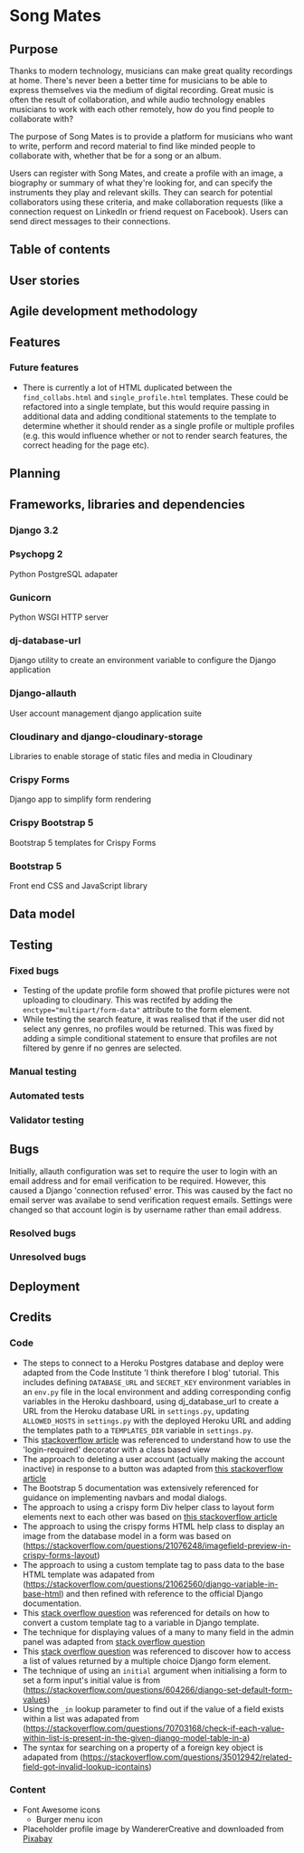 # Song Mates

## Purpose

Thanks to modern technology, musicians can make great quality recordings at home. There's never been a better time for musicians to be able to express themselves via the 
medium of digital recording. Great music is often the result of collaboration, and while audio technology enables musicians to work with each other remotely, how do you find people to collaborate with?
 
The purpose of Song Mates is to provide a platform for musicians who want to write, perform and record material to find like minded people to collaborate with, whether that be for a song or an album.

Users can register with Song Mates, and create a profile with an image, a biography or summary of what they're looking for, and can specify the instruments they play and relevant skills. They can search for potential collaborators using these criteria, and make collaboration requests (like a connection request on LinkedIn or friend request on Facebook). Users can send direct messages to their  connections.

## Table of contents

## User stories

## Agile development methodology

## Features

### Future features

- There is currently a lot of HTML duplicated between the `find_collabs.html` and `single_profile.html` templates. These could be refactored into a single template, but this would require passing in additional data and adding conditional statements to the template to determine whether it should render as a single profile or multiple profiles (e.g. this would influence whether or not to render search features, the correct heading for the page etc).

## Planning

## Frameworks, libraries and dependencies

### Django 3.2

### Psychopg 2
Python PostgreSQL adapater

### Gunicorn
Python WSGI HTTP server

### dj-database-url
Django utility to create an environment variable to configure the Django application

### Django-allauth
User account management django application suite

### Cloudinary and django-cloudinary-storage
Libraries to enable storage of static files and media in Cloudinary

### Crispy Forms
Django app to simplify form rendering

### Crispy Bootstrap 5
Bootstrap 5 templates for Crispy Forms

### Bootstrap 5
Front end CSS and JavaScript library

## Data model

## Testing

### Fixed bugs
- Testing of the update profile form showed that profile pictures were not uploading to cloudinary. This was rectifed by adding the `enctype="multipart/form-data"` attribute to the form element.
- While testing the search feature, it was realised that if the user did not select any genres, no profiles would be returned. This was fixed by adding a simple conditional statement to ensure that profiles are not filtered by genre if no genres are selected.

### Manual testing

### Automated tests

### Validator testing

##  Bugs

Initially, allauth configuration was set to require the user to login with an email address and for email verification to be required. However, this caused a Django 'connection refused' error. This was caused by the fact no email server was availabe to send verification request emails. Settings were changed so that account login is by username rather than email address. 

### Resolved bugs

### Unresolved bugs

## Deployment

## Credits

### Code

- The steps to connect to a Heroku Postgres database and deploy were adapted from the Code Institute 'I think therefore I blog' tutorial. This includes defining `DATABASE_URL` and `SECRET_KEY` environment variables in an `env.py` file in the local environment and adding corresponding config variables in the Heroku dashboard, using dj_database_url to create a URL from the Heroku database URL in `settings.py`, updating `ALLOWED_HOSTS` in `settings.py` with the deployed Heroku URL and adding the templates path to a `TEMPLATES_DIR` variable in `settings.py`.
- This [stackoverflow article](https://stackoverflow.com/questions/68810221/login-required-decorator-gives-object-has-no-attribute-user-error) was referenced to understand how to use the 'login-required' decorator with a class based view
- The approach to deleting a user account (actually making the account inactive) in response to a button was adapted from [this stackoverflow article](https://stackoverflow.com/questions/38047408/how-to-allow-user-to-delete-account-in-django-allauth)
- The Bootstrap 5 documentation was extensively referenced for guidance on implementing navbars and modal dialogs.
- The approach to using a crispy form Div helper class to layout form elements next to each other was based on [this stackoverflow article](https://stackoverflow.com/questions/23021746/get-two-fields-inline-in-django-crispy-forms-but-not-others-horizontal)
- The approach to using the crispy forms HTML help class to display an image from the database model in a form was based on (https://stackoverflow.com/questions/21076248/imagefield-preview-in-crispy-forms-layout)
- The approach to using a custom template tag to pass data to the base HTML template was adapated from (https://stackoverflow.com/questions/21062560/django-variable-in-base-html) and then refined with reference to the official Django documentation.
- This [stack overflow question](https://stackoverflow.com/questions/53672002/how-to-call-conditional-statements-on-template-tags-with-no-arguments-django) was referenced for details on how to convert a custom template tag to a variable in Django template.
- The technique for displaying values of a many to many field in the admin panel was adapted from [stack overflow question](https://stackoverflow.com/questions/18108521/many-to-many-in-list-display-django)
- This [stack overflow question](https://stackoverflow.com/questions/21666963/django-forms-multiplechoicefield-only-selects-one-value) was referenced to discover how to access a list of values returned by a multiple choice Django form element.
- The technique of using an `initial` argument when initialising a form to set a form input's initial value is from (https://stackoverflow.com/questions/604266/django-set-default-form-values)
- Using the `_in` lookup parameter to find out if the value of a field exists within a list was adapated from (https://stackoverflow.com/questions/70703168/check-if-each-value-within-list-is-present-in-the-given-django-model-table-in-a)
- The syntax for searching on a property of a foreign key object is adapated from (https://stackoverflow.com/questions/35012942/related-field-got-invalid-lookup-icontains)

### Content

- Font Awesome icons
    - Burger menu icon
- Placeholder profile image by WandererCreative and downloaded from [Pixabay](https://pixabay.com/images/id-973460/)